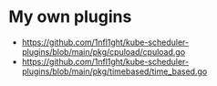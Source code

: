 # My own plugins
- https://github.com/1nfl1ght/kube-scheduler-plugins/blob/main/pkg/cpuload/cpuload.go
- https://github.com/1nfl1ght/kube-scheduler-plugins/blob/main/pkg/timebased/time_based.go
